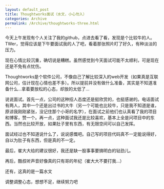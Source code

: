 ```yaml
---
layout: default_post
title: Thoughtworks面试（水文，小心勿入）
categories: Archive
permalink: /Archive/thoughtworks-three.html
---
```


今天上午发现有个人关注了我的github，点进去看了看，发现是个比较牛的人。TWer，觉得应该是下午要面试我的人了吧，看着那张照片盯了好久，有种淡淡的压力。

现在心情比较沉重，确切说是糟糕。虽然感觉到今天面试可能不太顺利，可是现在还是不免有点忧伤。

Thoughtworks是个软件公司，不像自己了解比较深入的web开发（如果真是互联网公司，估计现在心情也差不多）。所以提前并没有做什么准备，其实是不知道准备什么...拿着要放松的心态，却放的太低了...

说说面试。首先一点，公司的这种招人态度还是挺欣赏的，也挺感谢的。电话面试有两人，其中一个还是出过书的大牛（另一个可能也比较牛，只是我不知道是谁，原谅我刚刚紧张，没记住那个小哥的名字），在面试之前他们也认真看了我的项目和博客，赞一个。再一点，这种面试我还是比较喜欢，基本上全是问项目中的东西。当然也比较开放，如果肚子里有东西，有无限空间可以自己发挥。

面试经过也不知道说什么了，说说感慨吧。自己写的项目代码真不一定能说得好，自以为肚子有东西，但是真的不一定。

最后，崔大大给的建议很好，我还是缺一股事事要搞明白的钻劲儿。

再后，酷叔听声音好像真的只有哥的年纪（崔大大不要打我...）

还有，这真的是一篇水文

调整调整心态，想想不足，继续努力吧